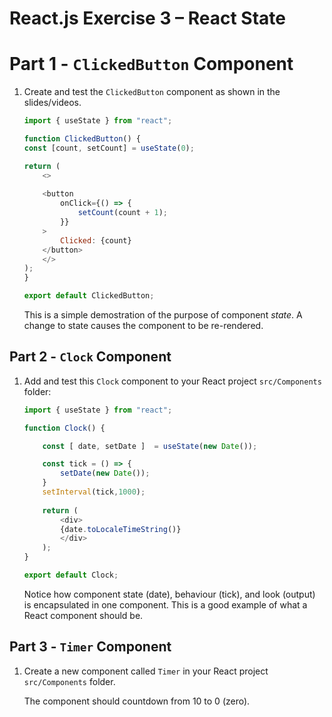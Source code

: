# React.js Exercise 3 – React State


# Part 1 - ``ClickedButton`` Component 

1.	Create and test the ``ClickedButton`` component as shown in the slides/videos.  

	```javascript
	import { useState } from "react";

	function ClickedButton() {
	const [count, setCount] = useState(0);
	
	return (
		<>
		
		<button
			onClick={() => {
				setCount(count + 1);
			}}
		>
			Clicked: {count}
		</button>
		</>
	);
	}

	export default ClickedButton;

	```

	This is a simple demostration of the purpose of component _state_.  A change to state causes the component to be re-rendered.


	



## Part 2 - ``Clock`` Component
	
1.	Add and test this ``Clock`` component to your React project `src/Components` folder:

	```javascript
	import { useState } from "react";

	function Clock() {

		const [ date, setDate ]  = useState(new Date());    

		const tick = () => {
			setDate(new Date());
		}
		setInterval(tick,1000);
		
		return (
			<div>
			{date.toLocaleTimeString()}
			</div>
		);
	}
	
	export default Clock;

	```
	
	Notice how component state (date), behaviour (tick), and look (output) is encapsulated in one component.
    This is a good example of what a React component should be.


## Part 3 - ``Timer`` Component
	
1.	Create a new component called `Timer` in your React project `src/Components` folder.  

    The component should countdown from 10 to 0 (zero).

